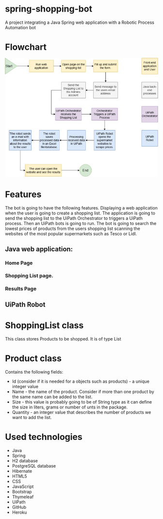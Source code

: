 # spring-shopping-bot
A project integrating a Java Spring web application with a Robotic Process Automation bot

# Flowchart

![Projects FLowchart](/docs/images/ssb_flowchart_high.png)


# Features

The bot is going to have the following features. Displaying a web application when the user is going to create a shopping list. The application is going to send the shopping list to the UiPath Orchestrator to triggers a UiPath process. Then an UiPath bots is going to run. The bot is going to search the lowest prices of products from the users shopping list scanning the websites of the most popular supermarkets such as Tesco or Lidl.

## Java web application:

### Home Page

### Shopping List page. 



### Results Page

## UiPath Robot

# ShoppingList class

This class stores Products to be shopped. It is of type List<Product>

# Product class

Contains the following fields:

 - Id (consider if it is needed for a objects such as products) -  a unique integer value
 - Name - the name of the product. Consider if more than one product by the same name can be added to the list.
 - Size - this value is probably going to be of String type as it can define the size in liters, grams or number of unts in the package.
 - Quantity - an integer value that describes the number of products we want to add the list.


# Used technologies
 - Java
 - Spring
 - H2 database
 - PostgreSQL database
 - Hibernate
 - HTML5
 - CSS
 - JavaScript
 - Bootstrap
 - Thymeleaf
 - UiPath
 - GitHub
 - Heroku